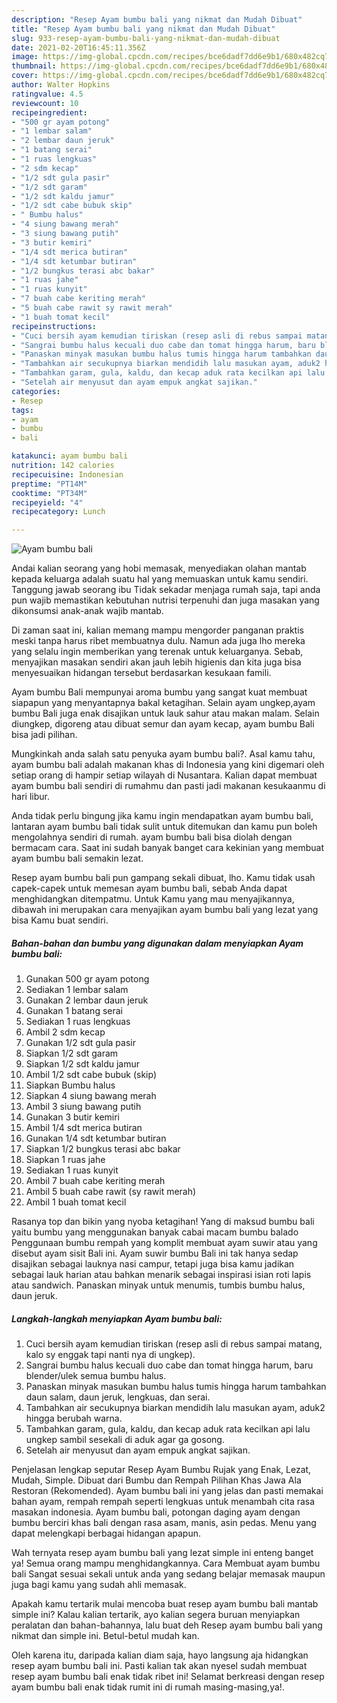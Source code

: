 ```yaml
---
description: "Resep Ayam bumbu bali yang nikmat dan Mudah Dibuat"
title: "Resep Ayam bumbu bali yang nikmat dan Mudah Dibuat"
slug: 933-resep-ayam-bumbu-bali-yang-nikmat-dan-mudah-dibuat
date: 2021-02-20T16:45:11.356Z
image: https://img-global.cpcdn.com/recipes/bce6dadf7dd6e9b1/680x482cq70/ayam-bumbu-bali-foto-resep-utama.jpg
thumbnail: https://img-global.cpcdn.com/recipes/bce6dadf7dd6e9b1/680x482cq70/ayam-bumbu-bali-foto-resep-utama.jpg
cover: https://img-global.cpcdn.com/recipes/bce6dadf7dd6e9b1/680x482cq70/ayam-bumbu-bali-foto-resep-utama.jpg
author: Walter Hopkins
ratingvalue: 4.5
reviewcount: 10
recipeingredient:
- "500 gr ayam potong"
- "1 lembar salam"
- "2 lembar daun jeruk"
- "1 batang serai"
- "1 ruas lengkuas"
- "2 sdm kecap"
- "1/2 sdt gula pasir"
- "1/2 sdt garam"
- "1/2 sdt kaldu jamur"
- "1/2 sdt cabe bubuk skip"
- " Bumbu halus"
- "4 siung bawang merah"
- "3 siung bawang putih"
- "3 butir kemiri"
- "1/4 sdt merica butiran"
- "1/4 sdt ketumbar butiran"
- "1/2 bungkus terasi abc bakar"
- "1 ruas jahe"
- "1 ruas kunyit"
- "7 buah cabe keriting merah"
- "5 buah cabe rawit sy rawit merah"
- "1 buah tomat kecil"
recipeinstructions:
- "Cuci bersih ayam kemudian tiriskan (resep asli di rebus sampai matang, kalo sy enggak tapi nanti nya di ungkep)."
- "Sangrai bumbu halus kecuali duo cabe dan tomat hingga harum, baru blender/ulek semua bumbu halus."
- "Panaskan minyak masukan bumbu halus tumis hingga harum tambahkan daun salam, daun jeruk, lengkuas, dan serai."
- "Tambahkan air secukupnya biarkan mendidih lalu masukan ayam, aduk2 hingga berubah warna."
- "Tambahkan garam, gula, kaldu, dan kecap aduk rata kecilkan api lalu ungkep sambil sesekali di aduk agar ga gosong."
- "Setelah air menyusut dan ayam empuk angkat sajikan."
categories:
- Resep
tags:
- ayam
- bumbu
- bali

katakunci: ayam bumbu bali 
nutrition: 142 calories
recipecuisine: Indonesian
preptime: "PT14M"
cooktime: "PT34M"
recipeyield: "4"
recipecategory: Lunch

---
```



![Ayam bumbu bali](https://img-global.cpcdn.com/recipes/bce6dadf7dd6e9b1/680x482cq70/ayam-bumbu-bali-foto-resep-utama.jpg)

Andai kalian seorang yang hobi memasak, menyediakan olahan mantab kepada keluarga adalah suatu hal yang memuaskan untuk kamu sendiri. Tanggung jawab seorang ibu Tidak sekadar menjaga rumah saja, tapi anda pun wajib memastikan kebutuhan nutrisi terpenuhi dan juga masakan yang dikonsumsi anak-anak wajib mantab.

Di zaman  saat ini, kalian memang mampu mengorder panganan praktis meski tanpa harus ribet membuatnya dulu. Namun ada juga lho mereka yang selalu ingin memberikan yang terenak untuk keluarganya. Sebab, menyajikan masakan sendiri akan jauh lebih higienis dan kita juga bisa menyesuaikan hidangan tersebut berdasarkan kesukaan famili. 

Ayam bumbu Bali mempunyai aroma bumbu yang sangat kuat membuat siapapun yang menyantapnya bakal ketagihan. Selain ayam ungkep,ayam bumbu Bali juga enak disajikan untuk lauk sahur atau makan malam. Selain diungkep, digoreng atau dibuat semur dan ayam kecap, ayam bumbu Bali bisa jadi pilihan.

Mungkinkah anda salah satu penyuka ayam bumbu bali?. Asal kamu tahu, ayam bumbu bali adalah makanan khas di Indonesia yang kini digemari oleh setiap orang di hampir setiap wilayah di Nusantara. Kalian dapat membuat ayam bumbu bali sendiri di rumahmu dan pasti jadi makanan kesukaanmu di hari libur.

Anda tidak perlu bingung jika kamu ingin mendapatkan ayam bumbu bali, lantaran ayam bumbu bali tidak sulit untuk ditemukan dan kamu pun boleh mengolahnya sendiri di rumah. ayam bumbu bali bisa diolah dengan bermacam cara. Saat ini sudah banyak banget cara kekinian yang membuat ayam bumbu bali semakin lezat.

Resep ayam bumbu bali pun gampang sekali dibuat, lho. Kamu tidak usah capek-capek untuk memesan ayam bumbu bali, sebab Anda dapat menghidangkan ditempatmu. Untuk Kamu yang mau menyajikannya, dibawah ini merupakan cara menyajikan ayam bumbu bali yang lezat yang bisa Kamu buat sendiri.

<!--inarticleads1-->

##### Bahan-bahan dan bumbu yang digunakan dalam menyiapkan Ayam bumbu bali:

1. Gunakan 500 gr ayam potong
1. Sediakan 1 lembar salam
1. Gunakan 2 lembar daun jeruk
1. Gunakan 1 batang serai
1. Sediakan 1 ruas lengkuas
1. Ambil 2 sdm kecap
1. Gunakan 1/2 sdt gula pasir
1. Siapkan 1/2 sdt garam
1. Siapkan 1/2 sdt kaldu jamur
1. Ambil 1/2 sdt cabe bubuk (skip)
1. Siapkan  Bumbu halus
1. Siapkan 4 siung bawang merah
1. Ambil 3 siung bawang putih
1. Gunakan 3 butir kemiri
1. Ambil 1/4 sdt merica butiran
1. Gunakan 1/4 sdt ketumbar butiran
1. Siapkan 1/2 bungkus terasi abc bakar
1. Siapkan 1 ruas jahe
1. Sediakan 1 ruas kunyit
1. Ambil 7 buah cabe keriting merah
1. Ambil 5 buah cabe rawit (sy rawit merah)
1. Ambil 1 buah tomat kecil


Rasanya top dan bikin yang nyoba ketagihan! Yang di maksud bumbu bali yaitu bumbu yang menggunakan banyak cabai macam bumbu balado Penggunaan bumbu rempah yang komplit membuat ayam suwir atau yang disebut ayam sisit Bali ini. Ayam suwir bumbu Bali ini tak hanya sedap disajikan sebagai lauknya nasi campur, tetapi juga bisa kamu jadikan sebagai lauk harian atau bahkan menarik sebagai inspirasi isian roti lapis atau sandwich. Panaskan minyak untuk menumis, tumbis bumbu halus, daun jeruk. 

<!--inarticleads2-->

##### Langkah-langkah menyiapkan Ayam bumbu bali:

1. Cuci bersih ayam kemudian tiriskan (resep asli di rebus sampai matang, kalo sy enggak tapi nanti nya di ungkep).
1. Sangrai bumbu halus kecuali duo cabe dan tomat hingga harum, baru blender/ulek semua bumbu halus.
1. Panaskan minyak masukan bumbu halus tumis hingga harum tambahkan daun salam, daun jeruk, lengkuas, dan serai.
1. Tambahkan air secukupnya biarkan mendidih lalu masukan ayam, aduk2 hingga berubah warna.
1. Tambahkan garam, gula, kaldu, dan kecap aduk rata kecilkan api lalu ungkep sambil sesekali di aduk agar ga gosong.
1. Setelah air menyusut dan ayam empuk angkat sajikan.


Penjelasan lengkap seputar Resep Ayam Bumbu Rujak yang Enak, Lezat, Mudah, Simple. Dibuat dari Bumbu dan Rempah Pilihan Khas Jawa Ala Restoran (Rekomended). Ayam bumbu bali ini yang jelas dan pasti memakai bahan ayam, rempah rempah seperti lengkuas untuk menambah cita rasa masakan indonesia. Ayam bumbu bali, potongan daging ayam dengan bumbu berciri khas bali dengan rasa asam, manis, asin pedas. Menu yang dapat melengkapi berbagai hidangan apapun. 

Wah ternyata resep ayam bumbu bali yang lezat simple ini enteng banget ya! Semua orang mampu menghidangkannya. Cara Membuat ayam bumbu bali Sangat sesuai sekali untuk anda yang sedang belajar memasak maupun juga bagi kamu yang sudah ahli memasak.

Apakah kamu tertarik mulai mencoba buat resep ayam bumbu bali mantab simple ini? Kalau kalian tertarik, ayo kalian segera buruan menyiapkan peralatan dan bahan-bahannya, lalu buat deh Resep ayam bumbu bali yang nikmat dan simple ini. Betul-betul mudah kan. 

Oleh karena itu, daripada kalian diam saja, hayo langsung aja hidangkan resep ayam bumbu bali ini. Pasti kalian tak akan nyesel sudah membuat resep ayam bumbu bali enak tidak ribet ini! Selamat berkreasi dengan resep ayam bumbu bali enak tidak rumit ini di rumah masing-masing,ya!.

